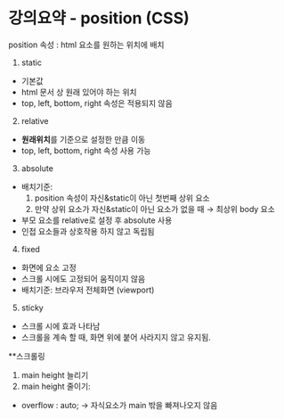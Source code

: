 # 강의요약 - position (CSS)

position 속성
: html 요소를 원하는 위치에 배치 

1. static
- 기본값
- html 문서 상 원래 있어야 하는 위치
- top, left, bottom, right 속성은 적용되지 않음

2. relative
- <strong>원래위치</strong>를 기준으로 설정한 만큼 이동
- top, left, bottom, right 속성 사용 가능

3. absolute
- 배치기준:
    1.  position 속성이 자신&static이 아닌 첫번째 상위 요소
    2. 만약 상위 요소가 자신&static이 아닌 요소가 없을 때 → 최상위 body 요소
- 부모 요소를 relative로 설정 후 absolute 사용
- 인접 요소들과 상호작용 하지 않고 독립됨

4. fixed
- 화면에 요소 고정
- 스크롤 시에도 고정되어 움직이지 않음
- 배치기준: 브라우저 전체화면 (viewport)

5. sticky
- 스크롤 시에 효과 나타남
- 스크롤을 계속 할 때, 화면 위에 붙어 사라지지 않고 유지됨.

**스크롤링
1. main height 늘리기
2. main height 줄이기:
- overflow : auto; → 자식요소가 main 밖을 빠져나오지 않음
